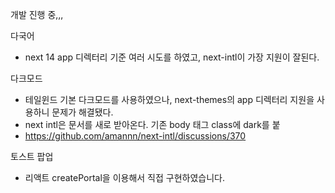 개발 진행 중,,,

다국어

- next 14 app 디렉터리 기준 여러 시도를 하였고, next-intl이 가장 지원이 잘된다.

다크모드

- 테일윈드 기본 다크모드를 사용하였으나, next-themes의 app 디렉터리 지원을 사용하니 문제가 해결됐다.
- next intl은 문서를 새로 받아온다. 기존 body 태그 class에 dark를 붙
- https://github.com/amannn/next-intl/discussions/370

토스트 팝업

- 리액트 createPortal을 이용해서 직접 구현하였습니다.
